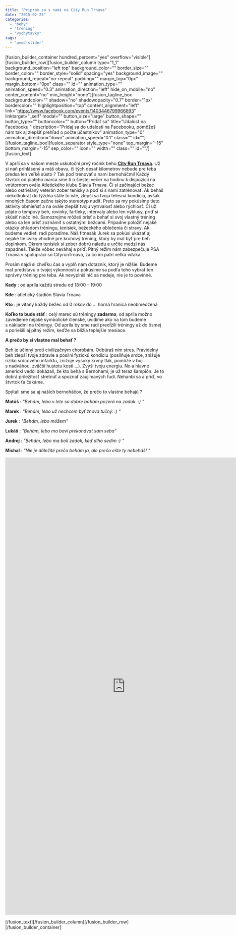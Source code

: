 ```yaml
---
title: "Priprav sa s nami na City Run Trnava"
date: "2015-02-25"
categories: 
  - "behy"
  - "trening"
  - "vychytavky"
tags: 
  - "uvod-slider"
---
```


\[fusion\_builder\_container hundred\_percent="yes" overflow="visible"\]\[fusion\_builder\_row\]\[fusion\_builder\_column type="1\_1" background\_position="left top" background\_color="" border\_size="" border\_color="" border\_style="solid" spacing="yes" background\_image="" background\_repeat="no-repeat" padding="" margin\_top="0px" margin\_bottom="0px" class="" id="" animation\_type="" animation\_speed="0.3" animation\_direction="left" hide\_on\_mobile="no" center\_content="no" min\_height="none"\]\[fusion\_tagline\_box backgroundcolor="" shadow="no" shadowopacity="0.7" border="1px" bordercolor="" highlightposition="top" content\_alignment="left" link="https://www.facebook.com/events/1403446799966893" linktarget="\_self" modal="" button\_size="large" button\_shape="" button\_type="" buttoncolor="" button="Pridať sa" title="Udalosť na Facebooku " description="Pridaj sa do udalosti na Facebooku, pomôžeš nám tak aj zlepšiť prehľad o počte účastníkov" animation\_type="0" animation\_direction="down" animation\_speed="0.1" class="" id=""\]\[/fusion\_tagline\_box\]\[fusion\_separator style\_type="none" top\_margin="-15" bottom\_margin="-15" sep\_color="" icon="" width="" class="" id=""/\]\[fusion\_text\]

V apríli sa v našom meste uskutoční prvý ročník behu [**City Run Trnava**](http://www.cityruntrnava.sk/). Už si naň prihlásený a máš obavu, či tých desať kilometrov nebude pre teba predsa len veľké sústo ? Tak poď trénovať s nami bernoháčmi! Každý štvrtok od piateho marca sme ti o šiestej večer na hodinu k dispozícii na vnútornom ovále Atletického klubu Slávia Trnava. Či si začínajúci bežec alebo ostrieľaný veterán zober tenisky a poď si s nami zatrénovať. Ak beháš niekoľkokrát do týždňa stále to isté, zlepší sa tvoja telesná kondícia, avšak mnohých časom začne takýto stereotyp nudiť. Preto sa my pokúsime tieto aktivity obmieňať a na ovále zlepšiť tvoju vytrvalosť alebo rýchlosť. Či už pôjde o tempový beh, rovinky, fartleky, intervaly alebo len výklusy, príď si skúsiť niečo iné. Samozrejme môžeš prísť a behať si svoj vlastný tréning alebo sa len prísť zoznámiť s ostatnými bežcami. Prípadne položiť nejaké otázky ohľadom tréningu, tenisiek, bežeckého oblečenia či stravy. Ak budeme vedieť, radi poradíme. Náš fitnesák Jurek sa pokúsi ukázať aj nejaké tie cviky vhodné pre kruhový tréning, ktorý by mal byť pre beh doplnkom. Okrem tenisiek si zober dobrú náladu a určite medzi nás zapadneš. Takže vôbec neváhaj a príď. Pitný režim nám zabezpečuje PSA Trnava v spolupráci so CityrunTrnava, za čo im patrí veľká vďaka.

Prosím nájdi si chvíľku čas a vyplň nám dotazník, ktorý je nižšie. Budeme mať predstavu o tvojej výkonnosti a pokúsime sa podľa toho vybrať ten správny tréning pre teba. Ak nevyplníš nič sa nedeje, nie je to povinné.

**Kedy** : od apríla každú stredu od 18:00 – 19:00

**Kde** : atletický štadión Slávia Trnava

**Kto** : je vítaný každý bežec od 0 rokov do ... horná hranica neobmedzená

**Koľko to bude stáť** : celý marec sú tréningy **zadarmo**, od apríla možno zavedieme nejaké symbolické členské, uvidíme ako na tom budeme s nákladmi na tréningy. Od apríla by sme radi predĺžili tréningy až do ôsmej a poriešili aj pitný režim, keďže sa blížia teplejšie mesiace.

**A prečo by si vlastne mal behať ?**

Beh je účinný proti civilizačným chorobám. Odbúraš ním stres. Pravidelný beh zlepší tvoje zdravie a posilní fyzickú kondíciu (posilňuje srdce, znižuje riziko srdcového infarktu, znižuje vysoký krvný tlak, pomôže v boji s nadváhou, zväčší hustotu kostí ...). Zvýši tvoju energiu. No a hlavne americkí vedci dokázali, že kto behá s Bernohami, je už teraz šampión. Je to dobrá príležitosť stretnúť a spoznať zaujímavých ľudí. Nehanbí sa a príď, vo štvrtok ťa čakáme.

Spýtali sme sa aj našich bernoháčov, že prečo to vlastne behajú ?

**Matúš** : _"Behám, lebo v lete sa dobre babám pozerá na zadok. :) "_

**Marek** : _"Behám, lebo už nechcem byť znova tučný. :) "_

**Jurek** : _"Behám, lebo móžem"_

**Lukáš** : _"Behám, lebo ma baví prekonávať sám seba"_

**Andrej** : _"Behám, lebo ma bolí zadok, keď dlho sedím :) "_

**Michal** : _"Nie je dôležité prečo behám ja, ale prečo ešte ty nebeháš! "_

<iframe src="https://docs.google.com/forms/d/1FxCxdkWL2_IqP6Vw2hB3muEIN7yt2qVaH7JfSDMncoI/viewform?embedded=true" width="760" height="1450" frameborder="0" marginwidth="0" marginheight="0">Načítava sa...</iframe>

\[/fusion\_text\]\[/fusion\_builder\_column\]\[/fusion\_builder\_row\]\[/fusion\_builder\_container\]
